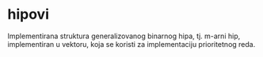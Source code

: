 # hipovi
Implementirana struktura generalizovanog binarnog hipa, tj. m-arni hip, implementiran u vektoru, koja se koristi za implementaciju prioritetnog reda.
